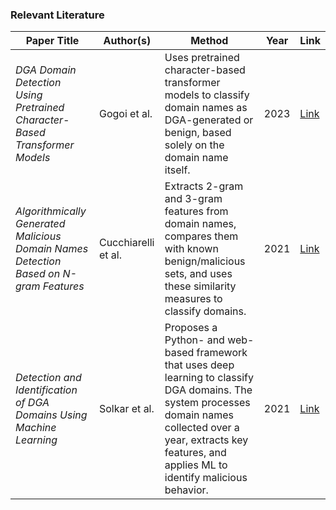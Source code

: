### Relevant Literature

| **Paper Title**                                                                        | **Author(s)**          | **Method**                                                                                                                                                                                                                              | **Year** | **Link**                                                                                     |
|----------------------------------------------------------------------------------------|------------------------|------------------------------------------------------------------------------------------------------------------------------------------------------------------------------------------------------------------------------------------|----------|----------------------------------------------------------------------------------------------|
| *DGA Domain Detection Using Pretrained Character-Based Transformer Models*             | Gogoi et al.           | Uses pretrained character-based transformer models to classify domain names as DGA-generated or benign, based solely on the domain name itself.                                                  | 2023     | [Link](https://ieeexplore.ieee.org/document/10183602/authors#authors)                        |
| *Algorithmically Generated Malicious Domain Names Detection Based on N-gram Features*  | Cucchiarelli et al.    | Extracts 2-gram and 3-gram features from domain names, compares them with known benign/malicious sets, and uses these similarity measures to classify domains.                                   | 2021     | [Link](https://www.sciencedirect.com/science/article/abs/pii/S0957417420311957?via=ihub)     |
| *Detection and Identification of DGA Domains Using Machine Learning*                   | Solkar et al.          | Proposes a Python- and web-based framework that uses deep learning to classify DGA domains. The system processes domain names collected over a year, extracts key features, and applies ML to identify malicious behavior.               | 2021     | [Link](https://papers.ssrn.com/sol3/papers.cfm?abstract_id=3852828)                          |